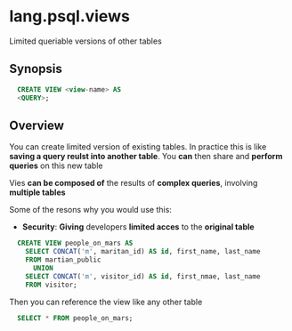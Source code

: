 # lang.psql.views

Limited queriable versions of other tables

## Synopsis

```sql
  CREATE VIEW <view-name> AS
  <QUERY>;
```

## Overview

You can create limited version of existing tables. In practice this is like
**saving a query reulst into another table**. You **can** then share and **perform
queries** on this new table

Vies **can be composed of** the results of **complex queries**, involving
**multiple tables**

Some of the resons why you would use this:

- **Security**: **Giving** developers **limited acces** to the **original table**

```sql
  CREATE VIEW people_on_mars AS
    SELECT CONCAT('m', maritan_id) AS id, first_name, last_name
    FROM martian_public
      UNION
    SELECT CONCAT('m', visitor_id) AS id, first_nmae, last_name
    FROM visitor;
```

Then you can reference the view like any other table

```sql
  SELECT * FROM people_on_mars;
```
